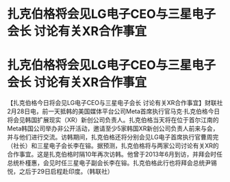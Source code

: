 # 扎克伯格将会见LG电子CEO与三星电子会长 讨论有关XR合作事宜

# 扎克伯格将会见LG电子CEO与三星电子会长 讨论有关XR合作事宜

【扎克伯格今日将会见LG电子CEO与三星电子会长
讨论有关XR合作事宜】财联社2月28日电，前一天抵韩的美国媒体平台公司Meta首席执行官马克·扎克伯格今日将会见韩国扩展现实（XR）新创公司负责人。扎克伯格当天将在位于首尔江南的Meta韩国公司举办非公开活动，邀请至少5家韩国XR新创公司负责人前来与会，并与他们进行交流。访韩期间，扎克伯格还将分别会见LG电子首席执行官曹周完（社长）和三星电子会长李在镕。据预测，扎克伯格将与两家公司讨论有关XR的合作事宜。这是扎克伯格时隔10年再次访韩。他曾于2013年6月到访，并拜会时任总统朴槿惠，会见时任三星电子副会长李在镕。扎克伯格此行也将拜会总统尹锡悦，之后于29日启程赴印度。（韩联社）

